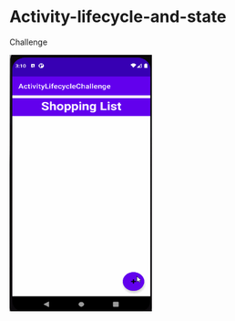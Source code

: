 # Activity-lifecycle-and-state
Challenge

<img src = "Screenshot/ActivityLifecycleChallenge.gif" width = "250" height = "450">
